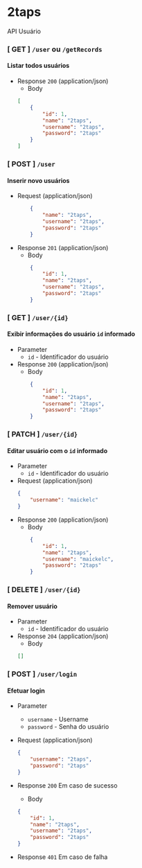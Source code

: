 2taps
=====

API Usuário

### [ **GET** ] `/user` ou `/getRecords`
#### Listar todos usuários
+ Response `200` (application/json)
    + Body
    ```json
    [
        {
            "id": 1,
            "name": "2taps",
            "username": "2taps",
            "password": "2taps"
        }
    ]
    ```

### [ **POST** ] `/user`
#### Inserir novo usuários
+ Request (application/json)
    ```json
        {
            "name": "2taps",
            "username": "2taps",
            "password": "2taps"
        }
    ```
+ Response `201` (application/json)
    + Body
    ```json
        {
            "id": 1,
            "name": "2taps",
            "username": "2taps",
            "password": "2taps"
        }
    ```

### [ **GET** ] `/user/{id}` 
#### Exibir informações do usuário `id` informado
+ Parameter
    + `id` - Identificador do usuário
+ Response `200` (application/json)
    + Body
    ```json
        {
            "id": 1,
            "name": "2taps",
            "username": "2taps",
            "password": "2taps"
        }
    ```
### [ **PATCH** ] `/user/{id}` 
#### Editar usuário com o `id` informado
+ Parameter
    + `id` - Identificador do usuário
+ Request (application/json)
    ```json
    {
        "username": "maickelc"
    }
+ Response `200` (application/json)
    + Body
    ```json
        {
            "id": 1,
            "name": "2taps",
            "username": "maickelc",
            "password": "2taps"
        }
    ```

### [ **DELETE** ] `/user/{id}`
#### Remover usuário 
+ Parameter
    + `id` - Identificador do usuário
+ Response `204` (application/json)
    + Body
    ```json
    []
    ```

### [ **POST** ] `/user/login`
#### Efetuar login

+ Parameter
    + `username` - Username
    + `password` - Senha do usuário

+ Request (application/json)
    ```json
    {
        "username": "2taps",
        "password": "2taps"
    }
    ```
+ Response `200`
    Em caso de sucesso
    + Body
    ```json
    {
        "id": 1,
        "name": "2taps",
        "username": "2taps",
        "password": "2taps"
    }
    ```

+ Response `401`
    Em caso de falha
